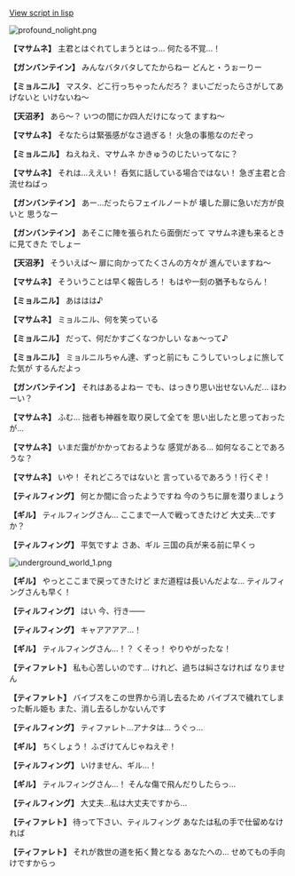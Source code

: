 [View script in lisp](../scripts/101201051.txt)

![profound_nolight.png](../images/backgrounds/profound_nolight.png)

**【マサムネ】**
主君とはぐれてしまうとはっ…
何たる不覚…！

**【ガンバンテイン】**
みんなバタバタしてたからねー
どんと・うぉーりー

**【ミョルニル】**
マスタ、どこ行っちゃったんだろ？
まいごだったらさがしてあげないと
いけないね～

**【天沼矛】**
あら～？
いつの間にか四人だけになって
ますね～

**【マサムネ】**
そなたらは緊張感がなさ過ぎる！
火急の事態なのだぞっ

**【ミョルニル】**
ねえねえ、マサムネ
かきゅうのじたいってなに？

**【マサムネ】**
それは…ええい！
呑気に話している場合ではない！
急ぎ主君と合流せねばっ

**【ガンバンテイン】**
あー…だったらフェイルノートが
壊した扉に急いだ方が良いと
思うなー

**【ガンバンテイン】**
あそこに陣を張られたら面倒だって
マサムネ達も来るときに見てきた
でしょー

**【天沼矛】**
そういえば～
扉に向かってたくさんの方々が
進んでいますね～

**【マサムネ】**
そういうことは早く報告しろ！
もはや一刻の猶予もならん！

**【ミョルニル】**
あははは♪

**【マサムネ】**
ミョルニル、何を笑っている

**【ミョルニル】**
だって、何だかすごくなつかしい
なぁ～って♪

**【ミョルニル】**
ミョルニルちゃん達、ずっと前にも
こうしていっしょに旅してた気が
するんだよっ

**【ガンバンテイン】**
それはあるよねー
でも、はっきり思い出せないんだ…
ほわーい？

**【マサムネ】**
ふむ…
拙者も神器を取り戻して全てを
思い出したと思っておったが…

**【マサムネ】**
いまだ靄がかかっておるような
感覚がある…
如何なることであろうな？

**【マサムネ】**
いや！
それどころではないと
言っているであろう！行くぞ！

**【ティルフィング】**
何とか間に合ったようですね
今のうちに扉を潜りましょう

**【ギル】**
ティルフィングさん…
ここまで一人で戦ってきたけど
大丈夫…ですか？

**【ティルフィング】**
平気ですよ
さあ、ギル
三国の兵が来る前に早くっ

![underground_world_1.png](../images/backgrounds/underground_world_1.png)

**【ギル】**
やっとここまで戻ってきたけど
まだ道程は長いんだよな…
ティルフィングさんも早く！

**【ティルフィング】**
はい
今、行き――

**【ティルフィング】**
キャアアアア…！

**【ギル】**
ティルフィングさん…！？
くそっ！
やりやがったな！

**【ティファレト】**
私も心苦しいのです…
けれど、過ちは糾さなければ
なりません

**【ティファレト】**
バイブスをこの世界から消し去るため
バイブスで穢れてしまった斬ル姫も
また、消し去るしかないんです

**【ティルフィング】**
ティファレト…アナタは…
うぐっ…

**【ギル】**
ちくしょう！
ふざけてんじゃねえぞ！

**【ティルフィング】**
いけません、ギル…！

**【ギル】**
ティルフィングさん…！
そんな傷で飛んだりしたらっ…

**【ティルフィング】**
大丈夫…私は大丈夫ですから…

**【ティファレト】**
待って下さい、ティルフィング
あなたは私の手で仕留めなければ

**【ティファレト】**
それが救世の道を拓く贄となる
あなたへの…
せめてもの手向けですからっ